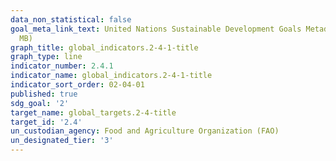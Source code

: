 ```yaml
---
data_non_statistical: false
goal_meta_link_text: United Nations Sustainable Development Goals Metadata (PDF 4.0
  MB)
graph_title: global_indicators.2-4-1-title
graph_type: line
indicator_number: 2.4.1
indicator_name: global_indicators.2-4-1-title
indicator_sort_order: 02-04-01
published: true
sdg_goal: '2'
target_name: global_targets.2-4-title
target_id: '2.4'
un_custodian_agency: Food and Agriculture Organization (FAO)
un_designated_tier: '3'
---
```

